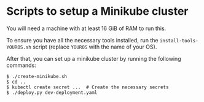 Scripts to setup a Minikube cluster
===================================

You will need a machine with at least 16 GiB of RAM to run this.

To ensure you have all the necessary tools installed, run the
`install-tools-YOUROS.sh` script (replace `YOUROS` with the name of
your OS).

After that, you can set up a minikube cluster by running the following
commands:

    $ ./create-minikube.sh
    $ cd ..
    $ kubectl create secret ...  # Create the necessary secrets
    $ ./deploy.py dev-deployment.yaml

